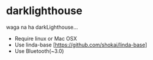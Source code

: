 darklighthouse
==============

waga na ha darkLighthouse...

* Require linux or Mac OSX
* Use linda-base [https://github.com/shokai/linda-base]
* Use Bluetooth(~3.0)

